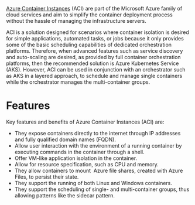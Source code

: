 
[Azure Container Instances](https://azure.microsoft.com/en-us/services/container-instances/) (ACI) are part of the Microsoft Azure family of cloud services and aim to simplify the container deployment process without the hassle of managing the infrastructure servers.

ACI is a solution designed for scenarios where container isolation is desired for simple applications, automated tasks, or jobs because it only provides some of the basic scheduling capabilities of dedicated orchestration platforms. Therefore, when advanced features such as service discovery and auto-scaling are desired, as provided by full container orchestration platforms, then the recommended solution is Azure Kubernetes Service (AKS). However, ACI can be used in conjunction with an orchestrator such as AKS in a layered approach, to schedule and manage single containers while the orchestrator manages the multi-container groups.

# Features
Key features and benefits of Azure Container Instances (ACI) are:

- They expose containers directly to the internet through IP addresses and fully qualified domain names (FQDN).
- Allow user interaction with the environment of a running container by executing commands in the container through a shell. 
- Offer VM-like application isolation in the container.
- Allow for resource specification, such as CPU and memory.
- They allow containers to mount  Azure file shares, created with Azure Files, to persist their state.
- They support the running of both Linux and Windows containers.
- They support the scheduling of single- and multi-container groups, thus allowing patterns like the sidecar pattern.